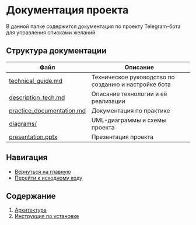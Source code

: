 # Документация проекта

В данной папке содержится документация по проекту Telegram-бота для управления списками желаний.

## Структура документации

| Файл                                                   | Описание                                             |
| ------------------------------------------------------ | ---------------------------------------------------- |
| [technical_guide.md](technical_guide.md)               | Техническое руководство по созданию и настройке бота |
| [description_tech.md](description_tech.md)             | Описание технологии и её реализации                  |
| [practice_documentation.md](practice_documentation.md) | Документация по практике                             |
| [diagrams/](diagrams/)                                 | UML-диаграммы и схемы проекта                        |
| [presentation.pptx](presentation.pptx)                 | Презентация проекта                                  |

## Навигация

- [Вернуться на главную](../README.md)
- [Перейти к исходному коду](../src/)

## Содержание
1. [Архитектура](diagrams/architecture.svg)
2. [Инструкция по установке](installation_guide)
